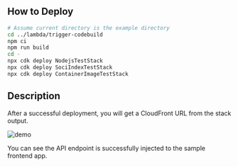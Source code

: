 ## How to Deploy
```sh
# Assume current directory is the example directory
cd ../lambda/trigger-codebuild
npm ci
npm run build
cd -
npx cdk deploy NodejsTestStack
npx cdk deploy SociIndexTestStack
npx cdk deploy ContainerImageTestStack
```

## Description
After a successful deployment, you will get a CloudFront URL from the stack output.

![demo](../imgs/demo.png)

You can see the API endpoint is successfully injected to the sample frontend app.
